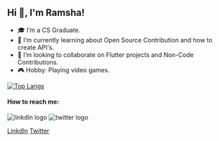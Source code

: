 ## Hi 👋, I'm Ramsha!


- 🎓 I’m a CS Graduate.
- 🌱 I’m currently learning about Open Source Contribution and how to create API's.
- 👯 I’m looking to collaborate on Flutter projects and Non-Code Contributions.
- 🎮 Hobby: Playing video games.


[![Top Langs](https://github-readme-stats.vercel.app/api/top-langs/?username=Ramsha626&layout=compact&hide=Ruby,objective-C)](https://github.com/anuraghazra/github-readme-stats)

#### How to reach me:
![linkdln logo](https://user-images.githubusercontent.com/80584980/195365300-8d9fbe09-f6a0-47c6-a592-8ad5dba6b98c.png) ![twitter logo](https://user-images.githubusercontent.com/80584980/195367110-a623d2f6-8aba-4fc8-8b42-14e47c449045.png)

[Linkdln](https://linkedin.com/in/ramsha-urooj-flutter-expert)
[Twitter](https://twitter.com/TheLazyThrills)
